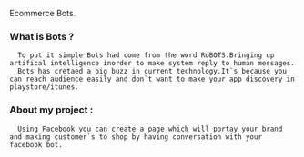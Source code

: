 Ecommerce Bots.
  
 ### What is Bots ?
      To put it simple Bots had come from the word RoBOTS.Bringing up artifical intelligence inorder to make system reply to human messages. 
      Bots has cretaed a big buzz in current technology.It`s because you can reach audience easily and don`t want to make your app discovery in playstore/itunes.
      
 
 ### About my project :    
      Using Facebook you can create a page which will portay your brand and making customer`s to shop by having conversation with your facebook bot.

